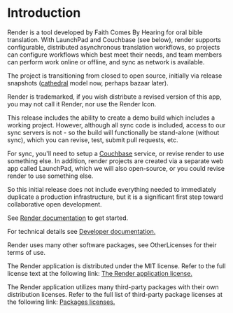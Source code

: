 # Introduction

Render is a tool developed by Faith Comes By Hearing for oral bible
translation.  With LaunchPad and Couchbase (see below), render supports
configurable, distributed asynchronous translation workflows, so projects
can configure workflows which best meet their needs, and team members can
perform work online or offline, and sync as network is available.

The project is transitioning from closed to open source, initially via
release snapshots
([cathedral](https://en.wikipedia.org/wiki/The_Cathedral_and_the_Bazaar)
model now, perhaps bazaar later).

Render is trademarked, if you wish distribute a revised version of this app, you 
may not call it Render, nor use the Render Icon.

This release includes the ability to create a demo build which includes a
working project.  However, although all sync code is included, access to
our sync servers is not - so the build will functionally be stand-alone
(without sync), which you can revise, test, submit pull requests, etc.

For sync, you'll need to setup a [Couchbase](https://www.couchbase.com/)
service, or revise render to use something else.  In addition, render
projects are created via a separate web app called LaunchPad, which we will
also open-source, or you could revise render to use something else.

So this initial release does not include everything needed to immediately
duplicate a production infrastructure, but it is a significant first step
toward collaborative open development.  

See [Render documentation](doc/RENDER_DOC.md) to get started.

For technical details see [Developer documentation.](doc/DEVELOPMENT_DOC.md) 

Render uses many other software packages, see OtherLicenses for their terms
of use.

The Render application is distributed under the MIT license. Refer to the full license text at the following link: [The Render application license.](LICENSE.md)

The Render application utilizes many third-party packages with their own distribution licenses. Refer to the full list of third-party package licenses at the following link: [Packages licenses.](OtherLicenses/.index.md)